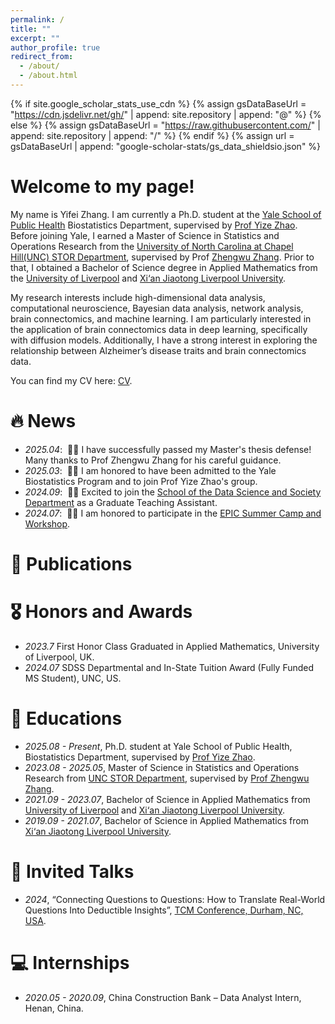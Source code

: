 ```yaml
---
permalink: /
title: ""
excerpt: ""
author_profile: true
redirect_from: 
  - /about/
  - /about.html
---
```


{% if site.google_scholar_stats_use_cdn %}
{% assign gsDataBaseUrl = "https://cdn.jsdelivr.net/gh/" | append: site.repository | append: "@" %}
{% else %}
{% assign gsDataBaseUrl = "https://raw.githubusercontent.com/" | append: site.repository | append: "/" %}
{% endif %}
{% assign url = gsDataBaseUrl | append: "google-scholar-stats/gs_data_shieldsio.json" %}

<span class='anchor' id='about-me'></span>

# Welcome to my page!

My name is Yifei Zhang. I am currently a Ph.D. student at the [Yale School of Public Health](https://ysph.yale.edu/) Biostatistics Department, supervised by [Prof Yize Zhao](https://www.yizezhao.com/). Before joining Yale, I earned a Master of Science in Statistics and Operations Research from the [University of North Carolina at Chapel Hill(UNC) STOR Department](https://stor.unc.edu/), supervised by Prof [Zhengwu Zhang](https://zhengwu.github.io/). Prior to that, I obtained a Bachelor of Science degree in Applied Mathematics from the [University of Liverpool](https://www.liverpool.ac.uk/) and [Xi‘an Jiaotong Liverpool University](https://www.xjtlu.edu.cn/en).

My research interests include high-dimensional data analysis, computational neuroscience, Bayesian data analysis, network analysis, brain connectomics, and machine learning. I am particularly interested in the application of brain connectomics data in deep learning, specifically with diffusion models. Additionally, I have a strong interest in exploring the relationship between Alzheimer’s disease traits and brain connectomics data.

You can find my CV here: [CV](https://github.com/yifzhang2000/yifzhang2000.github.io/blob/main/docs/CV_final.pdf).


# 🔥 News
- *2025.04*: &nbsp;🎉🎉  I have successfully passed my Master's thesis defense! Many thanks to Prof Zhengwu Zhang for his careful guidance.
- *2025.03*: &nbsp;🎉🎉  I am honored to have been admitted to the Yale Biostatistics Program and to join Prof Yize Zhao's group.
- *2024.09*: &nbsp;🎉🎉  Excited to join the [School of the Data Science and Society Department](https://datascience.unc.edu/) as a Graduate Teaching Assistant.
- *2024.07*: &nbsp;🎉🎉  I am honored to participate in the [EPIC Summer Camp and Workshop](https://www.unc-epic.org/summer-camp).
# 📝 Publications 

# 🎖 Honors and Awards
- *2023.7* First Honor Class Graduated in Applied Mathematics, University of Liverpool, UK.
- *2024.07* SDSS Departmental and In-State Tuition Award (Fully Funded MS Student), UNC, US.


# 📖 Educations
- *2025.08 - Present*, Ph.D. student at Yale School of Public Health, Biostatistics Department, supervised by [Prof Yize Zhao](https://www.yizezhao.com/).
- *2023.08 - 2025.05*, Master of Science in Statistics and Operations Research from [UNC STOR Department](https://stor.unc.edu/), supervised by [Prof Zhengwu Zhang](https://zhengwu.github.io/).
- *2021.09 - 2023.07*, Bachelor of Science in Applied Mathematics from [University of Liverpool](https://www.liverpool.ac.uk/) and [Xi‘an Jiaotong Liverpool University](https://www.xjtlu.edu.cn/en).
- *2019.09 - 2021.07*, Bachelor of Science in Applied Mathematics from [Xi‘an Jiaotong Liverpool University](https://www.xjtlu.edu.cn/en).

# 💬 Invited Talks
- *2024*, “Connecting Questions to Questions: How to Translate Real-World Questions Into Deductible Insights”, [TCM Conference, Durham, NC, USA](https://tcm.ncssm.edu/2024-sessions).

# 💻 Internships
- *2020.05 - 2020.09*, China Construction Bank – Data Analyst Intern, Henan, China.

